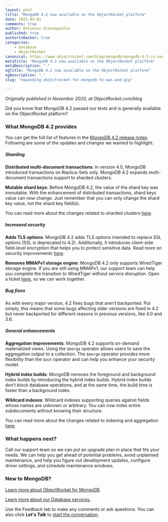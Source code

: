 ```yaml
---
layout: post
title: "MongoDB 4.2 now available on the ObjectRocket platform"
date: 2021-03-01
comments: true
author: Antonios Giannopoulos
published: true
authorIsRacker: true
categories:
    - Database
    - ObjectRocket
canonical: https://www.objectrocket.com/blog/mongodb/mongodb-4-2-is-now-available-on-the-objectrocket-platform/
metaTitle: "MongoDB 4.2 now available on the ObjectRocket platform"
metaDescription: "."
ogTitle: "MongoDB 4.2 now available on the ObjectRocket platform"
ogDescription: "."
slug: "expanding-objectrocket-for-mongodb-to-aws-and-gcp"

---
```


*Originally published in November 2020, at ObjectRocket.com/blog*

Did you know that MongoDB 4.2 passed our tests and is generally available on the
ObjectRocket platform?

<!--more-->

### What MongoDB 4.2 provides

You can get the full list of features in the
[MongoDB 4.2 release notes](https://docs.mongodb.com/manual/release-notes/4.2). Following
are some of the updates and changes we wanted to highlight:

##### Sharding

**Distributed multi-document transactions**: In version 4.0, MongoDB introduced transactions
on Replica-Sets only. MongoDB 4.2 expands multi-document transactions support to sharded
clusters.

**Mutable shard keys**: Before MongoDB 4.2, the value of the shard key was immutable. With
the enhancement of distributed transactions, shard keys value can now change. Just remember
that you can only change the shard key value, not the shard key field(s).

You can read more about the changes related to sharded clusters
[here](https://www.slideshare.net/antgiann/sharding-in-mongodb-42-whatisnew).

##### Increased security

**Adds TLS options**: MongoDB 4.2 adds TLS options intended to replace SSL options (SSL is
deprecated to 4.2). Additionally, it introduces client-side field-level encryption that
helps you to protect sensitive data. Read more on security improvements
[here](https://docs.mongodb.com/manual/release-notes/4.2/#security-improvements).

**Removes MMAPv1 storage engine**: MongoDB 4.2 only supports WiredTiger storage engine. If
you are still using MMAPv1, our support team can help you complete the transition to
WiredTiger without service disruption. Open a ticket [here](https://objectrocket.zendesk.com/hc/en-us),
so we can work together.

##### Bug fixes

As with every major version, 4.2 fixes bugs that aren’t backported. Put simply, this means
that some bugs affecting older versions are fixed in 4.2 but never backported for different
reasons in previous versions, like 4.0 and 3.6.

##### General enhancements

**Aggregation improvements**: MongoDB 4.2 supports on-demand materialized views. Using the
`$merge` operator allows users to save the aggregation output to a collection. The `$merge`
operator provides more flexibility than the `$out` operator and can help you enhance your
security model.

**Hybrid index builds**: MongoDB removes the foreground and background index builds by
introducing the hybrid index builds. Hybrid index builds don’t block database operations,
and at the same time, the build time is faster than a background index.

**Wildcard indexes**: Wildcard indexes supporting queries against fields whose names are
unknown or arbitrary. You can now index entire subdocuments without knowing their structure.

You can read more about the changes related to indexing and aggregation
[here](https://www.slideshare.net/antgiann/new-indexing-and-aggregation-pipeline-capabilities-in-mongodb-42).

### What happens next?

Call our support team so we can put an upgrade plan in place that fits your needs. We can
help you get ahead of potential problems, avoid unplanned maintenance, and help you figure
out development updates, configure driver settings, and schedule maintenance windows.

### New to MongoDB? 

[Learn more about ObjectRocket for MongoDB](https://www.objectrocket.com/managed-mongodb/).

<a class="cta teal" id="cta" href="https://www.rackspace.com/data/databases">Learn more about our Database services.</a>

Use the Feedback tab to make any comments or ask questions. You can also click
**Let's Talk** to [start the conversation](https://www.rackspace.com/).


